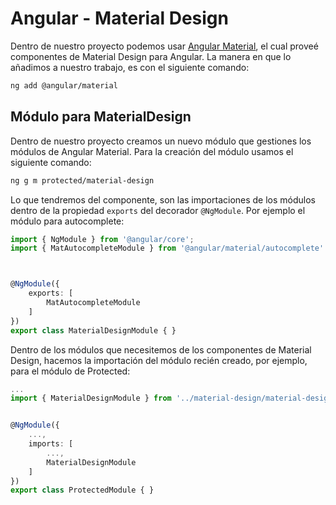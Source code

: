 # Angular - Material Design

Dentro de nuestro proyecto podemos usar [Angular Material](https://material.angular.io/), el cual proveé componentes de Material Design para Angular. La manera en que lo añadimos a nuestro trabajo, es con el siguiente comando:

```txt
ng add @angular/material
```

## Módulo para MaterialDesign

Dentro de nuestro proyecto creamos un nuevo módulo que gestiones los módulos de Angular Material. Para la creación del módulo usamos el siguiente comando:

```txt
ng g m protected/material-design
```

Lo que tendremos del componente, son las importaciones de los módulos dentro de la propiedad `exports` del decorador `@NgModule`. Por ejemplo el módulo para autocomplete:

```ts
import { NgModule } from '@angular/core';
import { MatAutocompleteModule } from '@angular/material/autocomplete'



@NgModule({
    exports: [
        MatAutocompleteModule
    ]
})
export class MaterialDesignModule { }
```

Dentro de los módulos que necesitemos de los componentes de Material Design, hacemos la importación del módulo recién creado, por ejemplo, para el módulo de Protected:

```ts
...
import { MaterialDesignModule } from '../material-design/material-design.module';


@NgModule({
    ...,
    imports: [
        ..., 
        MaterialDesignModule
    ]
})
export class ProtectedModule { }
```
